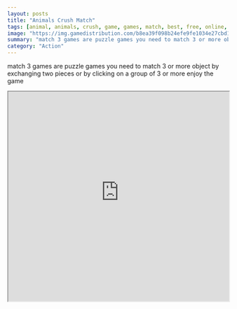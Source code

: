 ```yaml
---
layout: posts
title: "Animals Crush Match"
tags: [animal, animals, crush, game, games, match, best, free, online, games, oyna, game, free, games, play, play, games]
image: "https://img.gamedistribution.com/b8ea39f098b24efe9fe1034e27cbd14e-512x512.jpeg"
summary: "match 3 games are puzzle games you need to match 3 or more object by exchanging two pieces or by clicking on a group of 3 or more enjoy the game  free online games oyna game free games play play games"
category: "Action"
---
```


match 3 games are puzzle games you need to match 3 or more object by exchanging two pieces or by clicking on a group of 3 or more enjoy the game

<iframe width="100%" height="480px;" src="https://html5.gamedistribution.com/b8ea39f098b24efe9fe1034e27cbd14e/"></iframe>